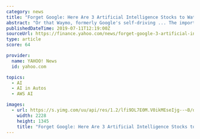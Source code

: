 ```yaml
---
category: news
title: "Forget Google: Here Are 3 Artificial Intelligence Stocks to Watch"
abstract: "Or that Waymo, formerly Google's self-driving ... The important thing to remember is that artificial intelligence may not always take the shape of digital assistants and self-driving cars."
publishedDateTime: 2019-07-11T12:19:00Z
sourceUrl: https://finance.yahoo.com/news/forget-google-3-artificial-intelligence-120000658.html
type: article
score: 64

provider:
  name: YAHOO! News
  id: yahoo.com

topics:
  - AI
  - AI in Autos
  - AWS AI

images:
  - url: https://s.yimg.com/uu/api/res/1.2/lfi9DL7E0M.V0ikMEseIjg--~B/dz0wO3NtPTE7YXBwaWQ9eXRhY2h5b24-/https://media.zenfs.com/en-US/homerun/motleyfool.com/03fed12b2187518ff6a3ec9c4f756ca5
    width: 2228
    height: 1345
    title: "Forget Google: Here Are 3 Artificial Intelligence Stocks to Watch"
---
```

